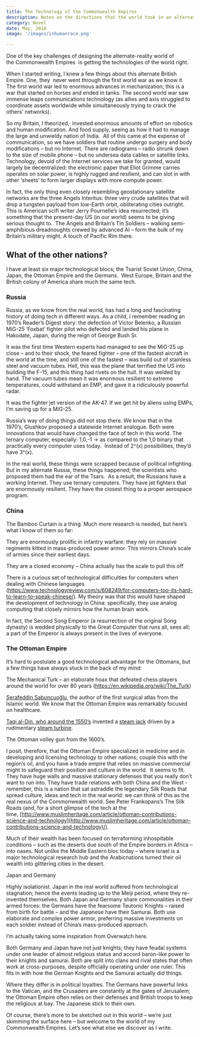 ```yaml
---
title: The Technology of the Commonwealth Empires
description: Notes on the directions that the world took in an alternate future
category: Novel
date: May, 2018
image: '/images/inhumanrace.png'

---
```




One of the key challenges of designing the alternate-reality world of the Commonwealth Empires  is getting the technologies of the world right.

When I started writing, I knew a few things about this alternate British Empire. One, they  never went through the first world war as we know it. The first world war led to enormous advances in mechanization; this is a war that started on horses and ended in tanks. The second world war saw immense leaps communications technology (as allies and axis struggled to coordinate assets worldwide while simultaneously trying to crack the others’ networks).

So my Britain, I theorized,  invested enormous amounts of effort on robotics and human modification. And food supply, seeing as how it had to manage the large and unwieldy nation of India.  All of this came at the expense of communication, so we have soldiers that routine undergo surgery and body modifications – but no Internet. There are radiograms – radio shrunk down to the size of mobile phone – but no undersea data cables or satellite links. Technology, devoid of the Internet services we take for granted, would largely be decentralized: the electronic paper that Eliot Grimme carries operates on solar power, is highly rugged and resilient, and can slot in with other ‘sheets’ to form larger displays with more compute power.

In fact, the only thing even closely resembling geostationary satellite networks are the three Angels Interitus: three very crude satellites that will drop a tungsten payload from low-Earth orbit, obliterating cities outright. This is American scifi writer Jerry Pournelle’s idea resurrected; it’s something that the present-day US (in our world) seems to be giving serious thought to.  The Angels and Britain’s Tin Soldiers – walking semi-amphibious dreadnoughts crewed by advanced AI – form the bulk of my Britain’s military might. A touch of Pacific Rim there.


## What of the other nations?

I have at least six major technological blocs; the Tsarist Soviet Union, China, Japan, the Ottoman Empire and the Germans.  West Europe, Britain and the British colony of America share much the same tech.

### Russia

Russia, as we know from the real world, has had a long and fascinating history of doing tech in different ways. As a child, I remember reading an 1970’s Reader’s Digest story: the defection of Victor Belenko, a Russian MiG-25 ‘Foxbat’ fighter pilot who defected and landed his plane in Hakodate, Japan, during the reign of George Bush Sr.

It was the first time Western experts had managed to see the MiG-25 up close – and to their shock, the feared fighter – one of the fastest aircraft in the world at the time, and still one of the fastest – was build out of stainless steel and vacuum tubes. Hell, this was the plane that terrified the US into building the F-15, and this thing had rivets on the hull. It was welded by hand. The vacuum tubes mean it was enormous resilient to extreme temperatures, could withstand an EMP, and gave it a ridiculously powerful radar.

It was the fighter jet version of the AK-47. If we get hit by aliens using EMPs, I’m saving up for a MiG-25.

Russia’s way of doing things did not stop there. We know that in the 1970’s, Glushkov proposed a statewide Internet analogue. Both were innovations that would have changed the face of tech in this world. The ternary computer, especially: 1,0,-1 -> as compared to the 1,0 binary that practically every computer uses today.  Instead of 2^(x) possibilities, they’d have 3^(x).

In the real world, these things were scrapped because of political infighting. But in my alternate Russia, these things happened; the scientists who proposed them had the ear of the Tsars.  As a result, the Russians have a working Internet. They use ternary computers. They have jet fighters that are enormously resilient. They have the closest thing to a proper aerospace program.

### China

The Bamboo Curtain is a thing. Much more research is needed, but here’s what I know of them so far:

They are enormously prolific in infantry warfare: they rely on massive regiments kitted in mass-produced power armor. This mirrors China’s scale of armies since their earliest days.

They are a closed economy – China actually has the scale to pull this off

There is a curious set of technological difficulties for computers when dealing with Chinese languages (https://www.technologyreview.com/s/608249/for-computers-too-its-hard-to-learn-to-speak-chinese/). My theory was that this would have shaped the development of technology in China: specifically, they use analog computing that closely mirrors how the human brain work.

In fact, the Second Song Emperor (a resurrection of the original Song dynasty) is wedded physically to the Great Computer that runs all, sees all; a part of the Emperor is always present in the lives of everyone.

### The Ottoman Empire

It’s hard to postulate a good technological advantage for the Ottomans, but a few things have always stuck in the back of my mind:

The Mechanical Turk – an elaborate hoax that defeated chess players around the world for over 80 years (https://en.wikipedia.org/wiki/The_Turk)

[Şerafeddin Sabuncuoğlu,](https://en.wikipedia.org/wiki/%C5%9Eerafeddin_Sabuncuo%C4%9Flu) the author of the first surgical atlas from the Islamic world. We know that the Ottoman Empire was remarkably focused on healthcare.

[Taqi al-Din, who around the 1550’s](https://en.wikipedia.org/wiki/Taqi_al-Din_Muhammad_ibn_Ma%27ruf) invented a [steam jack](https://en.wikipedia.org/wiki/Steam_jack) driven by a rudimentary [steam turbine](https://en.wikipedia.org/wiki/Steam_turbine).

The Ottoman volley gun from the 1600’s.

I posit, therefore, that the Ottoman Empire specialized in medicine and in developing and licensing technology to other nations; couple this with the region’s oil, and you have a trade empire that relies on massive commercial might to safeguard their position and culture in the world.  It seems to fit. They have huge walls and massive stationary defenses that you really don’t want to run into. They have trade relations with both China and the West -remember, this is a nation that sat astraddle the legendary Silk Roads that spread culture, ideas and tech in the real world: we can think of this as the real nexus of the Commonwealth world. See Peter Frankopans’s The Silk Roads (and, for a short glimpse of the tech at the time, [http://www.muslimheritage.com/article/ottoman-contributions-science-and-technology](http://www.muslimheritage.com/article/ottoman-contributions-science-and-technology)/).

Much of their wealth has been focused on terraforming inhospitable conditions – such as the deserts due south of the Empire borders in Africa – into oases. Not unlike the Middle Eastern bloc today – where Israel is a major technological research hub and the Arabicnations turned their oil wealth into glittering cities in the desert.

Japan and Germany

Highly isolationist. Japan in the real world suffered from technological stagnation; hence the events leading up to the Meiji period, where they re-invented themselves. Both Japan and Germany share commonalities in their armed forces: the Germans have the fearsome Teutonic Knights – raised from birth for battle – and the Japanese have their Samurai. Both use elaborate and complex power armor, preferring massive investments on each soldier instead of China’s mass-produced approach.

I’m actually taking some inspiration from Overwatch here.

Both Germany and Japan have not just knights; they have feudal systems under one leader of almost religious status and accord baron-like power to their knights and samurai. Both are split into clans and rival states that often work at cross-purposes, despite officially operating under one ruler. This fits in with how the German Knights and the Samurai actually did things.

Where they differ is in political loyalties. The Germans have powerful links to the Vatican, and the Crusaders are constantly at the gates of Jerusalem; the Ottoman Empire often relies on their defenses and British troops to keep the religious at bay. The Japanese stick to their own.

Of course, there’s more to be sketched out in this world – we’re just skimming the surface here – but welcome to the world of my Commonwealth Empires. Let’s see what else we discover as I write.
